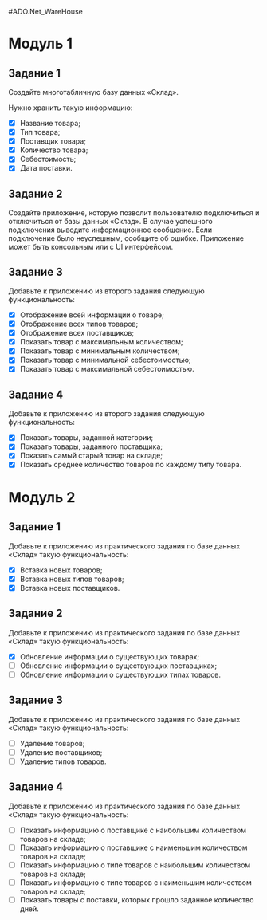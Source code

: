 ﻿#ADO.Net_WareHouse

# Модуль 1
## Задание 1
Создайте  многотабличную  базу  данных  «Склад».

Нужно хранить такую информацию:
- [x] Название товара;
- [x] Тип товара;
- [x] Поставщик товара;
- [x] Количество товара;
- [x] Себестоимость;
- [x] Дата поставки.

## Задание 2
Создайте приложение, которую позволит пользователю подключиться и отключиться от базы данных «Склад».
В случае успешного подключения выводите информационное сообщение.
Если подключение было неуспешным, сообщите об ошибке.
Приложение может быть консольным или с UI интерфейсом.

## Задание 3

Добавьте к приложению из второго задания следующую функциональность:
- [x] Отображение всей информации о товаре;
- [x] Отображение всех типов товаров;
- [x] Отображение всех поставщиков;
- [x] Показать товар с максимальным количеством;
- [x] Показать товар с минимальным количеством;
- [x] Показать товар с минимальной себестоимостью;
- [x] Показать товар с максимальной себестоимостью.

## Задание 4
Добавьте к приложению из второго задания следующую функциональность:
- [x] Показать товары, заданной категории;
- [x] Показать товары, заданного поставщика;
- [x] Показать самый старый товар на складе;
- [x] Показать среднее количество товаров по каждому типу товара.

# Модуль 2
## Задание 1
Добавьте к приложению из практического задания по базе данных «Склад» такую функциональность:
- [x] Вставка новых товаров;
- [x] Вставка новых типов товаров;
- [x] Вставка новых поставщиков.
 
## Задание 2
Добавьте к приложению из практического задания по базе данных «Склад» такую функциональность:
- [x] Обновление информации о существующих товарах;
- [ ] Обновление информации о существующих поставщиках;
- [ ] Обновление информации о существующих типах товаров.

## Задание 3
Добавьте к приложению из практического задания по базе данных «Склад» такую функциональность:
- [ ] Удаление товаров;
- [ ] Удаление поставщиков;
- [ ] Удаление типов товаров.

## Задание 4
Добавьте к приложению из практического задания по базе данных «Склад» такую функциональность:
- [ ] Показать информацию о поставщике с наибольшим количеством товаров на складе;
- [ ] Показать информацию о поставщике с наименьшим количеством товаров на складе;
- [ ] Показать информацию о типе товаров с наибольшим количеством товаров на складе;
- [ ] Показать информацию о типе товаров с наименьшим количеством товаров на складе;
- [ ] Показать товары с поставки, которых прошло заданное количество дней.